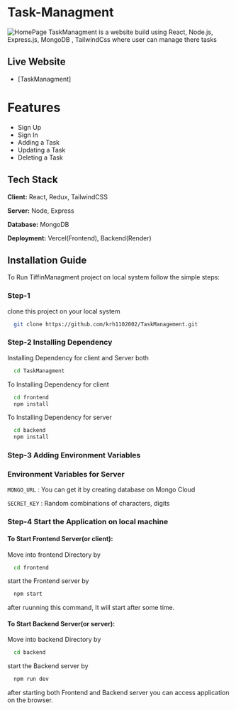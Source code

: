 # Task-Managment

![HomePage](https://drive.google.com/file/d/1SkKy7c4UdQCKlzxaBMlZVgsyPJzspe_v/view?usp=sharing)
TaskManagment is a website build using React, Node.js, Express.js, MongoDB , TailwindCss where user can manage there tasks

## Live Website

- [TaskManagment]

# Features

- Sign Up
- Sign In
- Adding a Task
- Updating a Task
- Deleting a Task

## Tech Stack

**Client:** React, Redux, TailwindCSS

**Server:** Node, Express

**Database:** MongoDB

**Deployment:** Vercel(Frontend), Backend(Render)

## Installation Guide

To Run TiffinManagment project on local system follow the simple steps:

### Step-1

clone this project on your local system

```bash
  git clone https://github.com/krh1102002/TaskManagement.git
```

### Step-2 Installing Dependency

Installing Dependency for client and Server both

```bash
  cd TaskManagment
```

To Installing Dependency for client

```bash
  cd frontend
  npm install
```

To Installing Dependency for server

```bash
  cd backend
  npm install
```

### Step-3 Adding Environment Variables

### Environment Variables for Server

`MONGO_URL` : You can get it by creating database on Mongo Cloud

`SECRET_KEY` : Random combinations of characters, digits

### Step-4 Start the Application on local machine

#### To Start Frontend Server(or client):

Move into frontend Directory by

```bash
  cd frontend
```

start the Frontend server by

```bash
  npm start
```

after ruunning this command, It will start after some time.

#### To Start Backend Server(or server):

Move into backend Directory by

```bash
  cd backend
```

start the Backend server by

```bash
  npm run dev
```

after starting both Frontend and Backend server you can access application on the browser.
